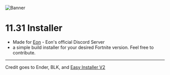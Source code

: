 
![Banner](https://media.discordapp.net/attachments/1210499194796777542/1223624948162101439/EonV2.jpg?ex=661a8889&is=66081389&hm=13926b7ab408f6406aaaba241a665e6430dba238e1c63b31d28033094b5bce8b&=&format=webp&width=1440&height=445)
# 11.31 Installer
- Made for [Eon](https://discord.gg/eonfn) - Eon's official Discord Server
- a simple build installer for your desired Fortnite version. Feel free to contribute.
---
Credit goes to Ender, BLK, and [Easy Installer V2](https://github.com/simplyblk/EasyInstallerV2) 
